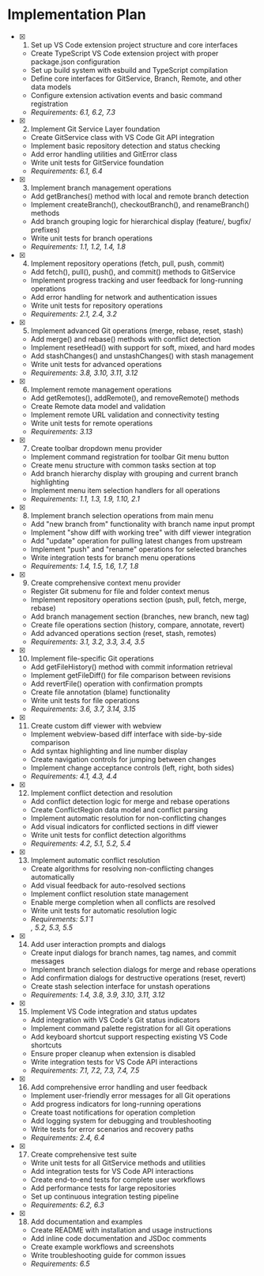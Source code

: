 # Implementation Plan

- [x] 1. Set up VS Code extension project structure and core interfaces
  - Create TypeScript VS Code extension project with proper package.json configuration
  - Set up build system with esbuild and TypeScript compilation
  - Define core interfaces for GitService, Branch, Remote, and other data models
  - Configure extension activation events and basic command registration
  - _Requirements: 6.1, 6.2, 7.3_

- [x] 2. Implement Git Service Layer foundation
  - Create GitService class with VS Code Git API integration
  - Implement basic repository detection and status checking
  - Add error handling utilities and GitError class
  - Write unit tests for GitService foundation
  - _Requirements: 6.1, 6.4_

- [x] 3. Implement branch management operations
  - Add getBranches() method with local and remote branch detection
  - Implement createBranch(), checkoutBranch(), and renameBranch() methods
  - Add branch grouping logic for hierarchical display (feature/, bugfix/ prefixes)
  - Write unit tests for branch operations
  - _Requirements: 1.1, 1.2, 1.4, 1.8_

- [x] 4. Implement repository operations (fetch, pull, push, commit)
  - Add fetch(), pull(), push(), and commit() methods to GitService
  - Implement progress tracking and user feedback for long-running operations
  - Add error handling for network and authentication issues
  - Write unit tests for repository operations
  - _Requirements: 2.1, 2.4, 3.2_

- [x] 5. Implement advanced Git operations (merge, rebase, reset, stash)
  - Add merge() and rebase() methods with conflict detection
  - Implement resetHead() with support for soft, mixed, and hard modes
  - Add stashChanges() and unstashChanges() with stash management
  - Write unit tests for advanced operations
  - _Requirements: 3.8, 3.10, 3.11, 3.12_

- [x] 6. Implement remote management operations
  - Add getRemotes(), addRemote(), and removeRemote() methods
  - Create Remote data model and validation
  - Implement remote URL validation and connectivity testing
  - Write unit tests for remote operations
  - _Requirements: 3.13_

- [x] 7. Create toolbar dropdown menu provider
  - Implement command registration for toolbar Git menu button
  - Create menu structure with common tasks section at top
  - Add branch hierarchy display with grouping and current branch highlighting
  - Implement menu item selection handlers for all operations
  - _Requirements: 1.1, 1.3, 1.9, 1.10, 2.1_

- [x] 8. Implement branch selection operations from main menu
  - Add "new branch from" functionality with branch name input prompt
  - Implement "show diff with working tree" with diff viewer integration
  - Add "update" operation for pulling latest changes from upstream
  - Implement "push" and "rename" operations for selected branches
  - Write integration tests for branch menu operations
  - _Requirements: 1.4, 1.5, 1.6, 1.7, 1.8_

- [x] 9. Create comprehensive context menu provider
  - Register Git submenu for file and folder context menus
  - Implement repository operations section (push, pull, fetch, merge, rebase)
  - Add branch management section (branches, new branch, new tag)
  - Create file operations section (history, compare, annotate, revert)
  - Add advanced operations section (reset, stash, remotes)
  - _Requirements: 3.1, 3.2, 3.3, 3.4, 3.5_

- [x] 10. Implement file-specific Git operations
  - Add getFileHistory() method with commit information retrieval
  - Implement getFileDiff() for file comparison between revisions
  - Add revertFile() operation with confirmation prompts
  - Create file annotation (blame) functionality
  - Write unit tests for file operations
  - _Requirements: 3.6, 3.7, 3.14, 3.15_

- [x] 11. Create custom diff viewer with webview
  - Implement webview-based diff interface with side-by-side comparison
  - Add syntax highlighting and line number display
  - Create navigation controls for jumping between changes
  - Implement change acceptance controls (left, right, both sides)
  - _Requirements: 4.1, 4.3, 4.4_

- [x] 12. Implement conflict detection and resolution
  - Add conflict detection logic for merge and rebase operations
  - Create ConflictRegion data model and conflict parsing
  - Implement automatic resolution for non-conflicting changes
  - Add visual indicators for conflicted sections in diff viewer
  - Write unit tests for conflict detection algorithms
  - _Requirements: 4.2, 5.1, 5.2, 5.4_

- [x] 13. Implement automatic conflict resolution
  - Create algorithms for resolving non-conflicting changes automatically
  - Add visual feedback for auto-resolved sections
  - Implement conflict resolution state management
  - Enable merge completion when all conflicts are resolved
  - Write unit tests for automatic resolution logic
  - _Requirements: 5.1`1    
  , 5.2, 5.3, 5.5_

- [x] 14. Add user interaction prompts and dialogs
  - Create input dialogs for branch names, tag names, and commit messages
  - Implement branch selection dialogs for merge and rebase operations
  - Add confirmation dialogs for destructive operations (reset, revert)
  - Create stash selection interface for unstash operations
  - _Requirements: 1.4, 3.8, 3.9, 3.10, 3.11, 3.12_

- [x] 15. Implement VS Code integration and status updates
  - Add integration with VS Code's Git status indicators
  - Implement command palette registration for all Git operations
  - Add keyboard shortcut support respecting existing VS Code shortcuts
  - Ensure proper cleanup when extension is disabled
  - Write integration tests for VS Code API interactions
  - _Requirements: 7.1, 7.2, 7.3, 7.4, 7.5_

- [x] 16. Add comprehensive error handling and user feedback
  - Implement user-friendly error messages for all Git operations
  - Add progress indicators for long-running operations
  - Create toast notifications for operation completion
  - Add logging system for debugging and troubleshooting
  - Write tests for error scenarios and recovery paths
  - _Requirements: 2.4, 6.4_

- [x] 17. Create comprehensive test suite
  - Write unit tests for all GitService methods and utilities
  - Add integration tests for VS Code API interactions
  - Create end-to-end tests for complete user workflows
  - Add performance tests for large repositories
  - Set up continuous integration testing pipeline
  - _Requirements: 6.2, 6.3_

- [x] 18. Add documentation and examples
  - Create README with installation and usage instructions
  - Add inline code documentation and JSDoc comments
  - Create example workflows and screenshots
  - Write troubleshooting guide for common issues
  - _Requirements: 6.5_